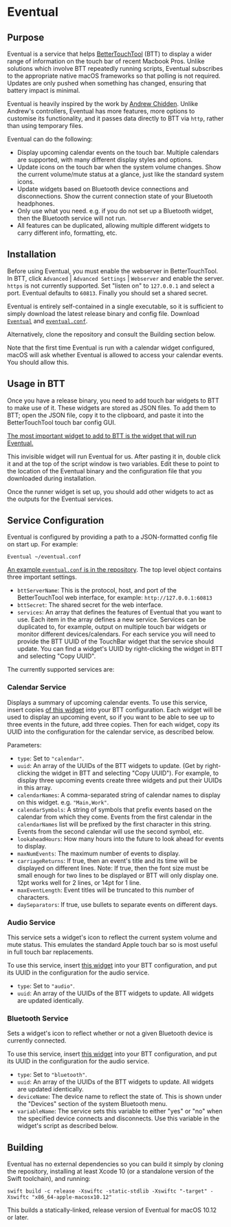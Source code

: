 #  Eventual

## Purpose

Eventual is a service that helps [BetterTouchTool](https://folivora.ai/) (BTT) to display a wider range of information on the touch bar of recent Macbook Pros. Unlike solutions which involve BTT repeatedly running scripts, Eventual subscribes to the appropriate native macOS frameworks so that polling is not required. Updates are only pushed when something has changed, ensuring that battery impact is minimal.

Eventual is heavily inspired by the work by [Andrew Chidden](https://github.com/andrewchidden/btt-services). Unlike Andrew's controllers, Eventual has more features, more options to customise its functionality, and it passes data directly to BTT via `http`, rather than using temporary files.

Eventual can do the following:

* Display upcoming calendar events on the touch bar. Multiple calendars are supported, with many different display styles and options. 
* Update icons on the touch bar when the system volume changes. Show the current volume/mute status at a glance, just like the standard system icons.
* Update widgets based on Bluetooth device connections and disconnections. Show the current connection state of your Bluetooth headphones.
* Only use what you need. e.g. if you do not set up a Bluetooth widget, then the Bluetooth service will not run.
* All features can be duplicated, allowing multiple different widgets to carry different info, formatting, etc.


## Installation

Before using Eventual, you must enable the webserver in BetterTouchTool. In BTT, click `Advanced` | `Advanced Settings` | `Webserver` and enable the server. `https` is not currently supported. Set "listen on" to `127.0.0.1` and select a port. Eventual defaults to `60813`. Finally you should set a shared secret.

Eventual is entirely self-contained in a single executable, so it is sufficient to simply download the latest release binary and config file. Download [`Eventual`](https://github.com/iangray001/Eventual/blob/master/Eventual) and [`eventual.conf`](https://github.com/iangray001/Eventual/blob/master/eventual.conf). 

Alternatively, clone the repository and consult the Building section below.

Note that the first time Eventual is run with a calendar widget configured, macOS will ask whether Eventual is allowed to access your calendar events. You should allow this. 


## Usage in BTT

Once you have a release binary, you need to add touch bar widgets to BTT to make use of it. These widgets are stored as JSON files. To add them to BTT; open the JSON file, copy it to the clipboard, and paste it into the BetterTouchTool touch bar config GUI. 

[The most important widget to add to BTT is the widget that will run Eventual.](https://github.com/iangray001/Eventual/blob/master/widgets/runner.json)

This invisible widget will run Eventual for us. After pasting it in, double click it and at the top of the script window is two variables. Edit these to point to the location of the Eventual binary and the configuration file that you downloaded during installation. 

Once the runner widget is set up, you should add other widgets to act as the outputs for the Eventual services. 


## Service Configuration 

Eventual is configured by providing a path to a JSON-formatted config file on start up. For example:

	Eventual ~/eventual.conf

[An example `eventual.conf` is in the repository](https://github.com/iangray001/Eventual/blob/master/eventual.conf). The top level object contains three important settings.

 * `bttServerName`: This is the protocol, host, and port of the BetterTouchTool web interface, for example: `http://127.0.0.1:60813`
 * `bttSecret`: The shared secret for the web interface.
 * `services`: An array that defines the features of Eventual that you want to use. Each item in the array defines a new service. Services can be duplicated to, for example, output on multiple touch bar widgets or monitor different devices/calendars. For each service you will need to provide the BTT UUID of the TouchBar widget that the service should update. You can find a widget's UUID by right-clicking the widget in BTT and selecting "Copy UUID".

The currently supported services are:


### Calendar Service

Displays a summary of upcoming calendar events. To use this service, insert copies [of this widget](https://github.com/iangray001/Eventual/blob/master/widgets/calendar.json) into your BTT configuration. Each widget will be used to display an upcoming event, so if you want to be able to see up to three events in the future, add three copies. Then for each widget, copy its UUID into the configuration for the calendar service, as described below.

Parameters:

* `type`: Set to `"calendar"`.
* `uuid`: An array of the UUIDs of the BTT widgets to update. (Get by right-clicking the widget in BTT and selecting "Copy UUID"). For example, to display three upcoming events create three widgets and put their UUIDs in this array.
* `calendarNames`: A comma-separated string of calendar names to display on this widget. e.g. `"Main,Work"`.
* `calendarSymbols`: A string of symbols that prefix events based on the calendar from which they come. Events from the first calendar in the `calendarNames` list will be prefixed by the first character in this string. Events from the second calendar will use the second symbol, etc.
* `lookaheadHours`: How many hours into the future to look ahead for events to display.
* `maxNumEvents`: The maximum number of events to display.
* `carriageReturns`: If true, then an event's title and its time will be displayed on different lines. Note: If true, then the font size must be small enough for two lines to be displayed or BTT will only display one. 12pt works well for 2 lines, or 14pt for 1 line.
* `maxEventLength`: Event titles will be truncated to this number of characters.
* `daySeparators`: If true, use bullets to separate events on different days.


### Audio Service

This service sets a widget's icon to reflect the current system volume and mute status. This emulates the standard Apple touch bar so is most useful in full touch bar replacements.

To use this service, insert [this widget](https://github.com/iangray001/Eventual/blob/master/widgets/audio.json) into your BTT configuration, and put its UUID in the configuration for the audio service.

* `type`: Set to `"audio"`.
* `uuid`: An array of the UUIDs of the BTT widgets to update. All widgets are updated identically.


### Bluetooth Service

Sets a widget's icon to reflect whether or not a given Bluetooth device is currently connected.

To use this service, insert [this widget](https://github.com/iangray001/Eventual/blob/master/widgets/audio.json) into your BTT configuration, and put its UUID in the configuration for the audio service.

* `type`: Set to `"bluetooth"`.
* `uuid`: An array of the UUIDs of the BTT widgets to update. All widgets are updated identically.
* `deviceName`: The device name to reflect the state of. This is shown under the "Devices" section of the system Bluetooth menu.
* `variableName`: The service sets this variable to either "yes" or "no" when the specified device connects and disconnects. Use this variable in the widget's script as described below.



## Building

Eventual has no external dependencies so you can build it simply by cloning the repository, installing at least Xcode 10 (or a standalone version of the Swift toolchain), and running:

	swift build -c release -Xswiftc -static-stdlib -Xswiftc "-target" -Xswiftc "x86_64-apple-macosx10.12"

This builds a statically-linked, release version of Eventual for macOS 10.12 or later.


